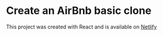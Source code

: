 # Create an AirBnb basic clone

This project was created with React and is available on [Netlify](https://kode29-react-airbnb.netlify.app/)